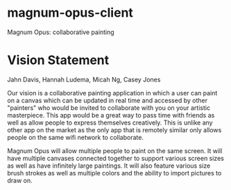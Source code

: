 # magnum-opus-client
Magnum Opus: collaborative painting

# Vision Statement
Jahn Davis, Hannah Ludema, Micah Ng, Casey Jones

Our vision is a collaborative painting application in which a user can paint on a canvas which can be updated in real time and accessed 
by other "painters" who would be invited to collaborate with you on your artistic masterpiece. This app would be a great way to pass time with 
friends as well as allow people to express themselves creatively. This is unlike any other app on the market as the only app that is remotely 
similar only allows people on the same wifi network to collaborate. 

Magnum Opus will allow multiple people to paint on the same screen. It will have multiple canvases connected together to support 
various screen sizes as well as have infinitely large paintings. It will also feature various size brush strokes as well as multiple colors 
and the ability to import pictures to draw on.
